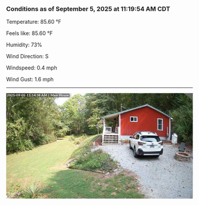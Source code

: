 ### Conditions as of September 5, 2025 at 11:19:54 AM CDT 

Temperature: 85.60 &deg;F

Feels like: 85.60 &deg;F

Humidity: 73%

Wind Direction: S

Windspeed: 0.4 mph

Wind Gust: 1.6 mph

---

<img src="./images/latest.jpeg"/>

